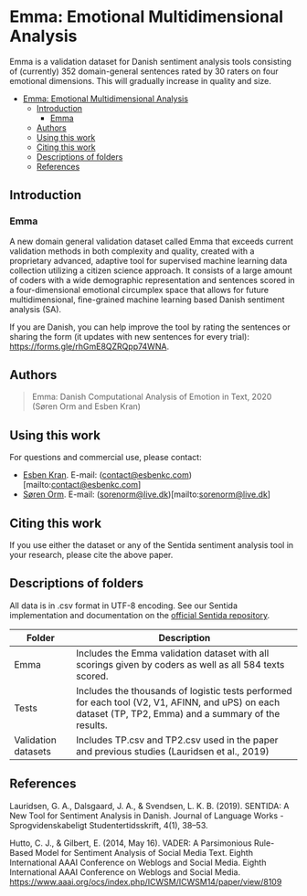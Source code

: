 # Emma: Emotional Multidimensional Analysis

Emma is a validation dataset for Danish sentiment analysis tools consisting of (currently) 352 domain-general sentences rated by 30 raters on four emotional dimensions. This will gradually increase in quality and size.

- [Emma: Emotional Multidimensional Analysis](#emma-emotional-multidimensional-analysis)
  - [Introduction](#introduction)
    - [Emma](#emma)
  - [Authors](#authors)
  - [Using this work](#using-this-work)
  - [Citing this work](#citing-this-work)
  - [Descriptions of folders](#descriptions-of-folders)
  - [References](#references)

## Introduction

### Emma

A new domain general validation dataset called Emma that exceeds current validation methods in both complexity and quality, created with a proprietary advanced, adaptive tool for supervised machine learning data collection utilizing a citizen science approach. It consists of a large amount of coders with a wide demographic representation and sentences scored in a four-dimensional emotional circumplex space that allows for future multidimensional, fine-grained machine learning based Danish sentiment analysis (SA).

If you are Danish, you can help improve the tool by rating the sentences or sharing the form (it updates with new sentences for every trial): https://forms.gle/rhGmE8QZRQpp74WNA.

## Authors

> Emma: Danish Computational Analysis of Emotion in Text, 2020
> (Søren Orm and Esben Kran)

## Using this work

For questions and commercial use, please contact:

- [Esben Kran](https://github.com/esbenkc). E-mail: (contact@esbenkc.com)[mailto:contact@esbenkc.com]
- [Søren Orm](https://github.com/sorenorm). E-mail: (sorenorm@live.dk)[mailto:sorenorm@live.dk]

## Citing this work

If you use either the dataset or any of the Sentida sentiment analysis tool in your research, please cite the above paper.

## Descriptions of folders

All data is in .csv format in UTF-8 encoding. See our Sentida implementation and documentation on the [official Sentida repository](https://github.com/guscode/sentida).

| Folder              | Description                                                                                                                                             |
| ------------------- | ------------------------------------------------------------------------------------------------------------------------------------------------------- |
| Emma                | Includes the Emma validation dataset with all scorings given by coders as well as all 584 texts scored.                                                 |
| Tests               | Includes the thousands of logistic tests performed for each tool (V2, V1, AFINN, and uPS) on each dataset (TP, TP2, Emma) and a summary of the results. |
| Validation datasets | Includes TP.csv and TP2.csv used in the paper and previous studies (Lauridsen et al., 2019)                                                             |

## References

Lauridsen, G. A., Dalsgaard, J. A., & Svendsen, L. K. B. (2019). SENTIDA: A New Tool for Sentiment Analysis in Danish. Journal of Language Works - Sprogvidenskabeligt Studentertidsskrift, 4(1), 38–53.

Hutto, C. J., & Gilbert, E. (2014, May 16). VADER: A Parsimonious Rule-Based Model for Sentiment Analysis of Social Media Text. Eighth International AAAI Conference on Weblogs and Social Media. Eighth International AAAI Conference on Weblogs and Social Media. https://www.aaai.org/ocs/index.php/ICWSM/ICWSM14/paper/view/8109
